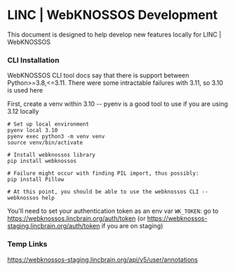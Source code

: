 # LINC | WebKNOSSOS Development

This document is designed to help develop new features locally for LINC | WebKNOSSOS

### CLI Installation

WebKNOSSOS CLI tool docs say that there is support between Python>=3.8,<=3.11. 
There were some intractable failures with 3.11, so 3.10 is used here

First, create a venv within 3.10 -- pyenv is a good tool to use if you are using 3.12 locally

```shell
# Set up local environment
pyenv local 3.10
pyenv exec python3 -m venv venv
source venv/bin/activate

# Install webknossos library
pip install webknossos

# Failure might occur with finding PIL import, thus possibly:
pip install Pillow

# At this point, you should be able to use the webknossos CLI --
webknossos help
```

You'll need to set your authentication token as an env var `WK_TOKEN`: go to https://webknossos.lincbrain.org/auth/token 
(or https://webknossos-staging.lincbrain.org/auth/token if you are on staging)

### Temp Links

https://webknossos-staging.lincbrain.org/api/v5/user/annotations

